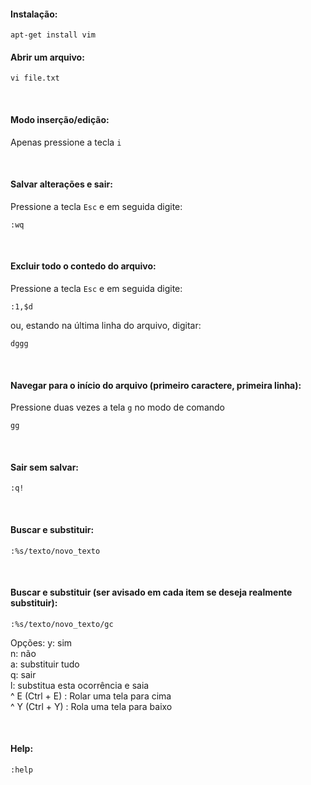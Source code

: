 #### Instalação:
``` 
apt-get install vim
```


#### Abrir um arquivo:
``` 
vi file.txt
```

<br>

#### Modo inserção/edição:
Apenas pressione a tecla `i`

<br>

#### Salvar alterações e sair:
Pressione a tecla `Esc` e em seguida digite:
``` 
:wq
```

<br>

#### Excluir todo o contedo do arquivo:
Pressione a tecla `Esc` e em seguida digite:
``` 
:1,$d
```

ou, estando na última linha do arquivo, digitar:
``` 
dggg
```

<br>

#### Navegar para o início do arquivo (primeiro caractere, primeira linha):
Pressione duas vezes a tela `g` no modo de comando
``` 
gg
```

<br>

#### Sair sem salvar:
``` 
:q!
```

<br>

#### Buscar e substituir:
``` 
:%s/texto/novo_texto
```

<br>

#### Buscar e substituir (ser avisado em cada item se deseja realmente substituir):
``` 
:%s/texto/novo_texto/gc
```
Opções:
    y: sim  
    n: não  
    a: substituir tudo  
    q: sair  
    l: substitua esta ocorrência e saia  
    ^ E (Ctrl + E) : Rolar uma tela para cima   
    ^ Y (Ctrl + Y) : Rola uma tela para baixo  


<br>


#### Help:
``` 
:help
```

<br>
